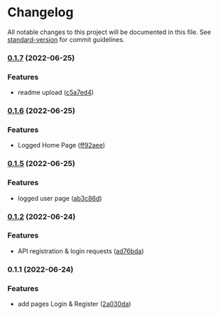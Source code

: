 # Changelog

All notable changes to this project will be documented in this file. See [standard-version](https://github.com/conventional-changelog/standard-version) for commit guidelines.

### [0.1.7](https://github.com/Kenzie-Academy-Brasil-Developers/react-entrega-s2-kenzie-hub-fabiojcp/compare/v0.1.6...v0.1.7) (2022-06-25)


### Features

* readme upload ([c5a7ed4](https://github.com/Kenzie-Academy-Brasil-Developers/react-entrega-s2-kenzie-hub-fabiojcp/commit/c5a7ed468f5d1e8b2efa34eeddfeb86f997e4819))

### [0.1.6](https://github.com/Kenzie-Academy-Brasil-Developers/react-entrega-s2-kenzie-hub-fabiojcp/compare/v0.1.5...v0.1.6) (2022-06-25)


### Features

* Logged Home Page ([ff92aee](https://github.com/Kenzie-Academy-Brasil-Developers/react-entrega-s2-kenzie-hub-fabiojcp/commit/ff92aeee03c8af26604a94876136228a589b7414))

### [0.1.5](https://github.com/Kenzie-Academy-Brasil-Developers/react-entrega-s2-kenzie-hub-fabiojcp/compare/v0.1.4...v0.1.5) (2022-06-25)


### Features

* logged user page ([ab3c86d](https://github.com/Kenzie-Academy-Brasil-Developers/react-entrega-s2-kenzie-hub-fabiojcp/commit/ab3c86d1f4a174a73da047d6e1b621d6216f7ed2))

### [0.1.2](https://github.com/Kenzie-Academy-Brasil-Developers/react-entrega-s2-kenzie-hub-fabiojcp/compare/v0.1.1...v0.1.2) (2022-06-24)


### Features

* API registration & login requests ([ad76bda](https://github.com/Kenzie-Academy-Brasil-Developers/react-entrega-s2-kenzie-hub-fabiojcp/commit/ad76bdae33b52190d80abeb2b4532eae54c7fdb9))

### 0.1.1 (2022-06-24)


### Features

* add pages Login & Register ([2a030da](https://github.com/Kenzie-Academy-Brasil-Developers/react-entrega-s2-kenzie-hub-fabiojcp/commit/2a030da74bcc3ec4f743371085ee0b037862fa99))
